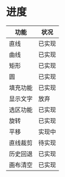 # 进度

功能|状况
-|-
直线|已实现
曲线|已实现 
矩形|已实现
圆|已实现
填充功能|已实现 
显示文字|放弃
选区功能|已实现
旋转|已实现
平移|实现中
直线裁剪|待实现
历史回退|已实现
画布清空|已实现

